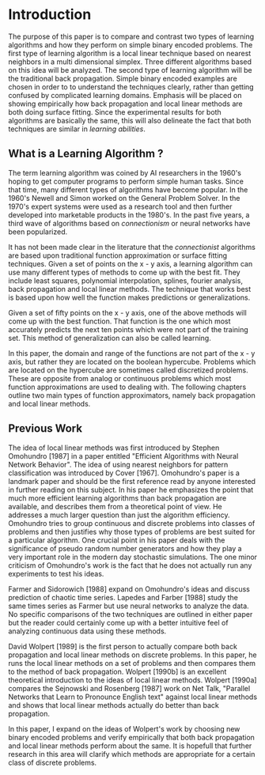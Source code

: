 # Introduction

The purpose of this paper is to compare and contrast two types of
learning algorithms and how they perform on simple binary encoded
problems. The first type of learning algorithm is a local linear
technique based on nearest neighbors in a multi dimensional simplex.
Three different algorithms based on this idea will be analyzed. The
second type of learning algorithm will be the traditional back
propagation. Simple binary encoded examples are chosen in order to to
understand the techniques clearly, rather than getting confused by
complicated learning domains. Emphasis will be placed on showing
empirically how back propagation and local linear methods are both doing
surface fitting. Since the experimental results for both algorithms are
basically the same, this will also delineate the fact that both
techniques are similar in *learning abilities*.

## What is a Learning Algorithm ?

The term learning algorithm was coined by AI researchers in the 1960's
hoping to get computer programs to perform simple human tasks. Since
that time, many different types of algorithms have become popular. In
the 1960's Newell and Simon worked on the General Problem Solver. In the
1970's expert systems were used as a research tool and then further
developed into marketable products in the 1980's. In the past five
years, a third wave of algorithms based on *connectionism* or neural
networks have been popularized.

It has not been made clear in the literature that the *connectionist*
algorithms are based upon traditional function approximation or surface
fitting techniques. Given a set of points on the x - y axis, a learning
algorithm can use many different types of methods to come up with the
best fit. They include least squares, polynomial interpolation, splines,
fourier analysis, back propagation and local linear methods. The
technique that works best is based upon how well the function makes
predictions or generalizations.

Given a set of fifty points on the x - y axis, one of the above methods
will come up with the best function. That function is the one which most
accurately predicts the next ten points which were not part of the
training set. This method of generalization can also be called learning.

In this paper, the domain and range of the functions are not part of the
x - y axis, but rather they are located on the boolean hypercube.
Problems which are located on the hypercube are sometimes called
discretized problems. These are opposite from analog or continuous
problems which most function approximations are used to dealing with.
The following chapters outline two main types of function approximators,
namely back propagation and local linear methods.

## Previous Work

The idea of local linear methods was first introduced by Stephen
Omohundro \[1987\] in a paper entitled \"Efficient Algorithms with
Neural Network Behavior\". The idea of using nearest neighbors for
pattern classification was introduced by Cover \[1967\]. Omohundro's
paper is a landmark paper and should be the first reference read by
anyone interested in further reading on this subject. In his paper he
emphasizes the point that much more efficient learning algorithms than
back propagation are available, and describes them from a theoretical
point of view. He addresses a much larger question than just the
algorithm efficiency. Omohundro tries to group continuous and discrete
problems into classes of problems and then justifies why those types of
problems are best suited for a particular algorithm. One crucial point
in his paper deals with the significance of pseudo random number
generators and how they play a very important role in the modern day
stochastic simulations. The one minor criticism of Omohundro's work is
the fact that he does not actually run any experiments to test his
ideas.

Farmer and Sidorowich \[1988\] expand on Omohundro's ideas and discuss
prediction of chaotic time series. Lapedes and Farber \[1988\] study the
same times series as Farmer but use neural networks to analyze the data.
No specific comparisons of the two techniques are outlined in either
paper but the reader could certainly come up with a better intuitive
feel of analyzing continuous data using these methods.

David Wolpert \[1989\] is the first person to actually compare both back
propagation and local linear methods on discrete problems. In this
paper, he runs the local linear methods on a set of problems and then
compares them to the method of back propagation. Wolpert \[1990b\] is an
excellent theoretical introduction to the ideas of local linear methods.
Wolpert \[1990a\] compares the Sejnowski and Rosenberg \[1987\] work on
Net Talk, \"Parallel Networks that Learn to Pronounce English text\"
against local linear methods and shows that local linear methods
actually do better than back propagation.

In this paper, I expand on the ideas of Wolpert's work by choosing new
binary encoded problems and verify empirically that both back
propagation and local linear methods perform about the same. It is
hopefull that further research in this area will clarify which methods
are appropriate for a certain class of discrete problems.
